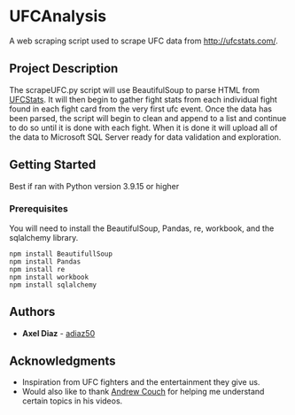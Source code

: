 # UFCAnalysis

A web scraping script used to scrape UFC data from http://ufcstats.com/. 

## Project Description

The scrapeUFC.py script will use BeautifulSoup to parse HTML from [UFCStats](http://ufcstats.com/statistics/events/completed?page=all).
It will then begin to gather fight stats from each individual fight found in each fight card 
from the very first ufc event. 
Once the data has been parsed, the script will begin to clean and append to a list and continue to do so until it is done with each fight.
When it is done it will upload all of the data to Microsoft SQL Server ready for data validation and exploration.

## Getting Started

Best if ran with Python version 3.9.15 or higher 

### Prerequisites

You will need to install the BeautifulSoup, Pandas, re, workbook, and the sqlalchemy library.

```
npm install BeautifullSoup
npm install Pandas
npm install re
npm install workbook
npm install sqlalchemy
```

## Authors

* **Axel Diaz** - [adiaz50](https://github.com/adiaz50)

## Acknowledgments

* Inspiration from UFC fighters and the entertainment they give us.
* Would also like to thank [Andrew Couch](https://github.com/andrew-couch) for helping me understand certain topics in his videos.
